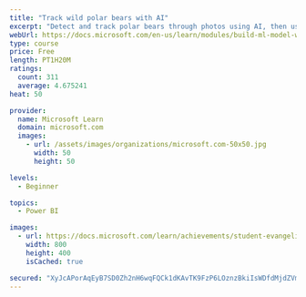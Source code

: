 ```yaml
---
title: "Track wild polar bears with AI"
excerpt: "Detect and track polar bears through photos using AI, then use Power BI to show where polar bears are being spotted."
webUrl: https://docs.microsoft.com/en-us/learn/modules/build-ml-model-with-azure-stream-analytics/
type: course
price: Free
length: PT1H20M
ratings:
  count: 311
  average: 4.675241
heat: 50

provider:
  name: Microsoft Learn
  domain: microsoft.com
  images:
    - url: /assets/images/organizations/microsoft.com-50x50.jpg
      width: 50
      height: 50

levels:
  - Beginner

topics:
  - Power BI

images:
  - url: https://docs.microsoft.com/learn/achievements/student-evangelism/build-ml-model-with-azure-stream-analytics-badge-social.png
    width: 800
    height: 400
    isCached: true

secured: "XyJcAPorAqEyB7SD0Zh2nH6wqFQCk1dKAvTK9FzP6LOznzBkiIsWDfdMjdZVm3uiM1svJNBSjgtivkIRx2lCNjEPGMe/NVYyIHKr42TJA9sLvd2N3AK/rBhbtMHSpfpypSzl4yLsn49fao05ZNQPKMtsR2v0444iFVodVJQvEjQ9l0NH1iZfyGttER0Fgm9OiycTZa4xvGSZojNWe4ffmZNU+3r1lR0phIPLDRGNN+MLLHdj34tI6/rBSR+B1nUMiqfJaSsN8kuctVKbCLo/GrWkSfBmzBEox8aPRnmzWi6HcR+9rvnY+OZh+41QZJUveM/j1/HfcTtsQnnT4fUUdBBxyiVOlwC+JKCo2aTMoZ0Imf81355J+HySKPytnryaVmCXUhRZ2J1uWPE9aDZnBb6u07ltW8tmHNFRL90l9CY=;faqznwWZzPKNY+Iioh88+g=="
---
```


